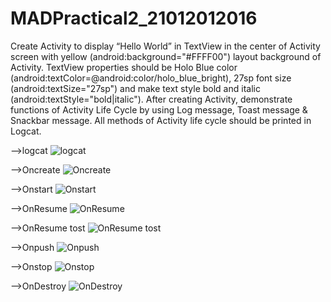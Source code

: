 # MADPractical2_21012012016

Create Activity to display “Hello World” in TextView in the center of Activity screen with yellow (android:background="#FFFF00") layout background of Activity. TextView properties should be Holo Blue color (android:textColor=@android:color/holo_blue_bright), 27sp font size (android:textSize="27sp") and make text style bold and italic (android:textStyle="bold|italic"). After creating Activity, demonstrate functions of Activity Life Cycle by using Log message, Toast message & Snackbar message. All methods of Activity life cycle should be printed in Logcat.

-->logcat
![logcat](https://user-images.githubusercontent.com/110770530/187083872-6bc8c170-9684-459c-ae9e-6caffd446eee.jpg)

-->Oncreate
![Oncreate](https://user-images.githubusercontent.com/110770530/187083874-dd521c11-dd6c-43ed-acca-91388e30e36f.png)

-->Onstart
![Onstart](https://user-images.githubusercontent.com/110770530/187083882-b39b689d-0f0f-4fba-8372-af9e77bfe0ea.png)

-->OnResume
![OnResume](https://user-images.githubusercontent.com/110770530/187083881-91415774-a3c6-4c52-a66f-724867ec4af5.png)

-->OnResume tost
![OnResume tost](https://user-images.githubusercontent.com/110770530/187083880-5e8db814-acd2-4e39-9bdd-07ec77391978.png)

-->Onpush
![Onpush](https://user-images.githubusercontent.com/110770530/187083877-d01a8b53-c005-4736-85b3-151c5952d5ca.png)

-->Onstop
![Onstop](https://user-images.githubusercontent.com/110770530/187083883-f0f0c440-641e-46a7-b103-ac87a3ae653c.png)

-->OnDestroy
![OnDestroy](https://user-images.githubusercontent.com/110770530/187083876-ebd42a17-e490-4f53-a5f2-9f895468ce57.png)
